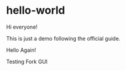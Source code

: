 # hello-world

Hi everyone!

This is just a demo following the official guide.

Hello Again!

Testing Fork GUI